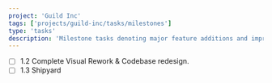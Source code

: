 ```yaml
---
project: 'Guild Inc'
tags: ['projects/guild-inc/tasks/milestones']
type: 'tasks'
description: 'Milestone tasks denoting major feature additions and improvements'
---
```



- [ ] 1.2 Complete Visual Rework & Codebase redesign.
- [ ] 1.3 Shipyard